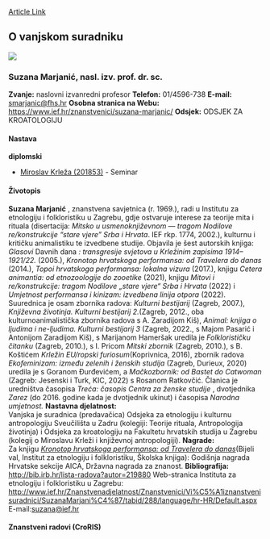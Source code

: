 [Article Link](https://www.fhs.hr/djelatnik/suzana.marjanic)

## O vanjskom suradniku
![](https://www.fhs.hr/images/users_profiles/82ebe0d9de57339215a24c87b4069b8a1394231423.jpg)
###  Suzana Marjanić, nasl. izv. prof. dr. sc. 
**Zvanje:**
naslovni izvanredni profesor 
**Telefon:**
01/4596-738
**E-mail:**
[smarjanic@fhs.hr](javascript:startMail\('zfennwva@pus.feu'\);)
**Osobna stranica na Webu:**
<https://www.ief.hr/znanstvenici/suzana-marjanic/>
**Odsjek:**
ODSJEK ZA KROATOLOGIJU 
#### Nastava
**diplomski**
  * [Miroslav Krleža (201853)](https://www.fhs.hr/predmet/mirkrl_a) - Seminar


#### Životopis
**Suzana Marjanić** , znanstvena savjetnica (r. 1969.), radi u Institutu za etnologiju i folkloristiku u Zagrebu, gdje ostvaruje interese za teorije mita i rituala (disertacija:  _Mitsko u usmenoknjiževnom — tragom Nodilove re/konstrukcije “stare vjere” Srba i Hrvata_. IEF rkp. 1774, 2002.), kulturnu i kritičku animalistiku te izvedbene studije.
Objavila je šest autorskih knjiga:  _Glasovi_ Davnih dana _: transgresije svjetova u Krležinim zapisima 1914–1921/22._ (2005.),  _Kronotop hrvatskoga performansa: od Travelera do danas_ (2014.),  _Topoi hrvatskoga performansa: lokalna vizura_ (2017.), knjigu  _Cetera animantia: od etnozoologije do zooetike_ (2021), knjigu  _Mitovi i re/konstrukcije: tragom Nodilove „stare vjere“ Srba i Hrvata_ (2022) i  _Umjetnost performansa i kinizam: izvedbena linija otpora_ (2022).
Suurednica je osam zbornika radova:  _Kulturni bestijarij_ (Zagreb, 2007.),  _Književna životinja. Kulturni bestijarij 2._(Zagreb, 2012., oba kulturnoanimalistička zbornika radova s A. Zaradijom Kiš),  _Animal: knjiga o ljudima i ne-ljudima. Kulturni bestijarij 3_ (Zagreb, 2022., s Majom Pasarić i Antonijom Zaradijom Kiš), s Marijanom Hameršak uredila je  _Folklorističku čitanku_ (Zagreb, 2010.), s I. Pricom  _Mitski zbornik_ (Zagreb, 2010.), s B. Koštićem _Krležin EU/ropski furiosum_(Koprivnica, 2016), zbornik radova  _Ekofeminizam: između zelenih i ženskih studija_ (Zagreb, Durieux, 2020) uredila je s Goranom Đurđevićem, a  _Mačkozbornik: od Bastet do Catwoman_ (Zagreb: Jesenski i Turk, KIC, 2022) s Rosanom Ratkovčić.
Članica je uredništva časopisa  _Treća: časopis Centra za ženske studije_ , dvotjednika  _Zarez_ (do 2016. godine kada je dvotjednik ukinut) i časopisa  _Narodna umjetnost._
**Nastavna djelatnost:**  
Vanjska je suradnica (predavačica) Odsjeka za etnologiju i kulturnu antropologiju Sveučilišta u Zadru (kolegiji: Teorije rituala, Antropologija životinja) i Odsjeka za kroatologiju na Fakultetu hrvatskih studija u Zagrebu (kolegij o Miroslavu Krleži i književnoj antropologiji).
**Nagrade:**  
Za knjigu [ _Kronotop hrvatskoga performansa: od Travelera do danas_](https://www.academia.edu/49171557/Suzana_Marjani%C4%87_Kronotop_hrvatskoga_performansa_od_Travelera_do_danas_Zagreb_Udruga_Bijeli_val_Institut_za_etnologiju_i_folkloristiku_%C5%A0kolska_knjiga_2014_teorijski_dio_bez_razgovora_)(Bijeli val, Institut za etnologiju i folkloristiku, Školska knjiga): Godišnja nagrada Hrvatske sekcije AICA, Državna nagrada za znanost.
**Bibliografija:**
<http://bib.irb.hr/lista-radova?autor=219880>
Web-stranica Instituta za etnologiju i folkloristiku u Zagrebu: http://www.ief.hr/Znanstvenadjelatnost/Znanstvenici/Vi%C5%A1iznanstvenisuradnici/SuzanaMarjani%C4%87/tabid/288/language/hr-HR/Default.aspx
E-mail:suzana@ief.hr
#### Znanstveni radovi (CroRIS)
